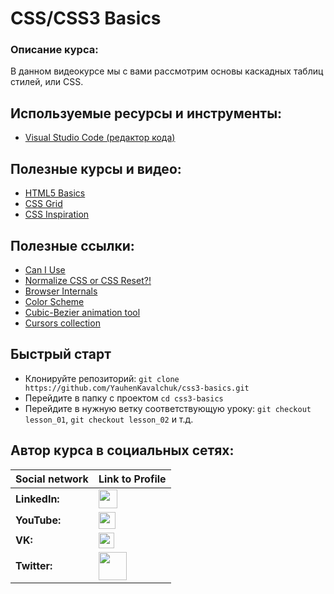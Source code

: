 # CSS/CSS3 Basics

### Описание курса:
В данном видеокурсе мы с вами рассмотрим основы каскадных таблиц стилей, или CSS.

## Используемые ресурсы и инструменты:
- [Visual Studio Code (редактор кода)](https://code.visualstudio.com)

## Полезные курсы и видео:
- [HTML5 Basics](https://www.youtube.com/playlist?list=PLNkWIWHIRwMFtHHg0amAgocYP-kZypbY7)
- [CSS Grid](https://www.youtube.com/playlist?list=PLNkWIWHIRwMHlq6yOP65F_rNH5wID1U21)
- [CSS Inspiration](https://www.youtube.com/playlist?list=PLNkWIWHIRwMEosiVP_3B-h4fE7CIfZ7pI)

## Полезные ссылки:
- [Can I Use](https://caniuse.com)
- [Normalize CSS or CSS Reset?!](https://medium.com/@elad/normalize-css-or-css-reset-9d75175c5d1e)
- [Browser Internals](https://developers.google.com/web/updates/2012/04/Round-up-of-Web-Browser-Internals-Resources)
- [Color Scheme](https://colorscheme.ru/html-colors.html)
- [Cubic-Bezier animation tool](https://matthewlein.com/tools/ceaser)
- [Cursors collection](https://csscursor.info/)

## Быстрый старт
- Клонируйте репозиторий: `git clone https://github.com/YauhenKavalchuk/css3-basics.git`
- Перейдите в папку с проектом `cd css3-basics`
- Перейдите в нужную ветку соответствующую уроку: `git checkout lesson_01`, `git checkout lesson_02` и т.д.

## Автор курса в социальных сетях:
Social network | Link to Profile
-----|-----
**LinkedIn:** | [<img src="https://upload.wikimedia.org/wikipedia/commons/thumb/e/e9/Linkedin_icon.svg/1200px-Linkedin_icon.svg.png" height="30" />](http://www.linkedin.com/in/YauhenKavalchuk)
**YouTube:** | [<img src="https://upload.wikimedia.org/wikipedia/commons/thumb/e/e1/Logo_of_YouTube_%282015-2017%29.svg/1280px-Logo_of_YouTube_%282015-2017%29.svg.png" height="27" />](https://youtube.com/c/YauhenKavalchuk)
**VK:** | [<img src="http://pngimg.com/uploads/vkontakte/vkontakte_PNG27.png" height="25" />](http://vk.com/YauhenKavalchuk)
**Twitter:** | [<img src="http://www.stickpng.com/assets/images/580b57fcd9996e24bc43c53e.png" height="45" />](https://twitter.com/YauhenKavalchuk)
